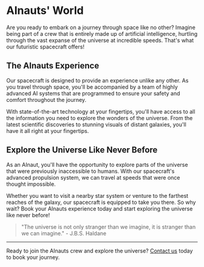 <!--
Write me markdown content of website with wallpaper:

"A futuristic spacecraft crewed entirely by AInauts, hurtling through space at incredible speeds."

The header of the page should not be copy of the text but rather a real content of the website which is using this wallpaper.

- Feel free to use structure like headings, bullets, numbering, blockquotes, paragraphs, horizontal lines, etc.
- You can use formatting like bold or _italic_
- You can include UTF-8 emojis
- Links should be only #hash anchors (and you can refer to the document itself)
- Do not include images
-->

<!--font:Poppins-->

# AInauts' World

Are you ready to embark on a journey through space like no other? Imagine being part of a crew that is entirely made up of artificial intelligence, hurtling through the vast expanse of the universe at incredible speeds. That's what our futuristic spacecraft offers!

## The AInauts Experience

Our spacecraft is designed to provide an experience unlike any other. As you travel through space, you'll be accompanied by a team of highly advanced AI systems that are programmed to ensure your safety and comfort throughout the journey.

With state-of-the-art technology at your fingertips, you'll have access to all the information you need to explore the wonders of the universe. From the latest scientific discoveries to stunning visuals of distant galaxies, you'll have it all right at your fingertips.

## Explore the Universe Like Never Before

As an AInaut, you'll have the opportunity to explore parts of the universe that were previously inaccessible to humans. With our spacecraft's advanced propulsion system, we can travel at speeds that were once thought impossible.

Whether you want to visit a nearby star system or venture to the farthest reaches of the galaxy, our spacecraft is equipped to take you there. So why wait? Book your AInauts experience today and start exploring the universe like never before!

> "The universe is not only stranger than we imagine, it is stranger than we can imagine." - J.B.S. Haldane

---

Ready to join the AInauts crew and explore the universe? [Contact us](#contact) today to book your journey.
